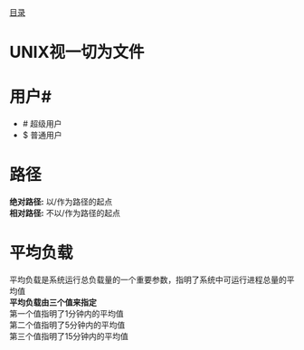 [目录](../目录.md)

# UNIX视一切为文件 # 

# 用户# 
- \#	超级用户				
- $	普通用户				

# 路径 #
**绝对路径:** 以/作为路径的起点\
**相对路径:** 不以/作为路径的起点						

# 平均负载 #
平均负载是系统运行总负载量的一个重要参数，指明了系统中可运行进程总量的平均值\
**平均负载由三个值来指定**\
第一个值指明了1分钟内的平均值\
第二个值指明了5分钟内的平均值\
第三个值指明了15分钟内的平均值
